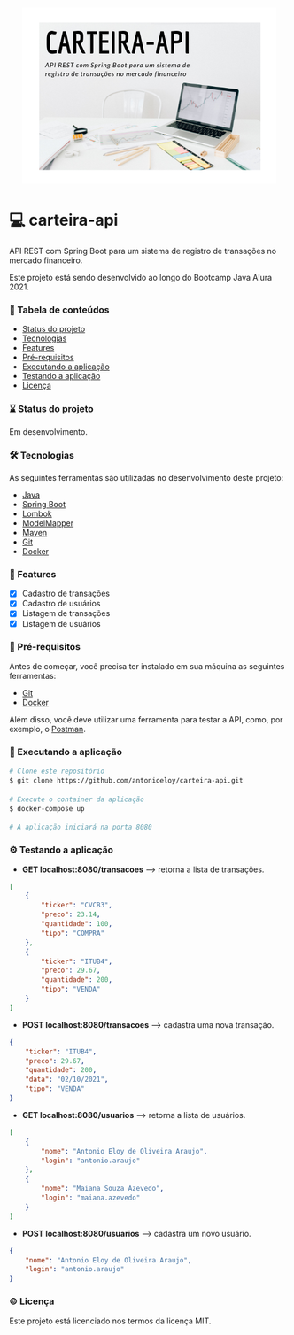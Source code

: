 <h1 align="center">
  <img alt="banner" title="banner" src="banner.png" />
</h1>

# :computer: carteira-api
API REST com Spring Boot para um sistema de registro de transações no mercado financeiro.

Este projeto está sendo desenvolvido ao longo do Bootcamp Java Alura 2021.

### :bookmark_tabs: Tabela de conteúdos
* [Status do projeto](#status)
* [Tecnologias](#tecnologias)
* [Features](#features)
* [Pré-requisitos](#requisitos)
* [Executando a aplicação](#executando)
* [Testando a aplicação](#testando)
* [Licença](#licenca)

<a name="status"/></a>
### :hourglass: Status do projeto
Em desenvolvimento.

<a name="tecnologias"/></a>
### :hammer_and_wrench: Tecnologias

As seguintes ferramentas são utilizadas no desenvolvimento deste projeto:

- [Java](https://www.oracle.com/java/)
- [Spring Boot](https://spring.io/projects/spring-boot)
- [Lombok](https://projectlombok.org/)
- [ModelMapper](http://modelmapper.org/)
- [Maven](https://maven.apache.org/)
- [Git](https://git-scm.com/)
- [Docker](http://modelmapper.org/)

<a name="features"/></a>
### :page_with_curl: Features
- [x] Cadastro de transações
- [x] Cadastro de usuários
- [x] Listagem de transações
- [x] Listagem de usuários

<a name="requisitos"/></a>
### :pencil: Pré-requisitos

Antes de começar, você precisa ter instalado em sua máquina as seguintes ferramentas:
- [Git](https://git-scm.com/)
- [Docker](https://www.docker.com/)

Além disso, você deve utilizar uma ferramenta para testar a API, como, por exemplo, o [Postman](https://www.postman.com/).

<a name="executando"/></a>
### :rocket: Executando a aplicação

```bash
# Clone este repositório
$ git clone https://github.com/antonioeloy/carteira-api.git

# Execute o container da aplicação
$ docker-compose up

# A aplicação iniciará na porta 8080
```

<a name="testando"/></a>
### :gear: Testando a aplicação

- <strong>GET localhost:8080/transacoes</strong> --> retorna a lista de transações.
```json
[
    {
        "ticker": "CVCB3",
        "preco": 23.14,
        "quantidade": 100,
        "tipo": "COMPRA"
    },
    {
        "ticker": "ITUB4",
        "preco": 29.67,
        "quantidade": 200,
        "tipo": "VENDA"
    }
]
```

- <strong>POST localhost:8080/transacoes</strong> --> cadastra uma nova transação.
```json
{
    "ticker": "ITUB4",
    "preco": 29.67,
    "quantidade": 200,
    "data": "02/10/2021",
    "tipo": "VENDA"
}
```

- <strong>GET localhost:8080/usuarios</strong> --> retorna a lista de usuários.
```json
[
    {
        "nome": "Antonio Eloy de Oliveira Araujo",
        "login": "antonio.araujo"
    },
    {
        "nome": "Maiana Souza Azevedo",
        "login": "maiana.azevedo"
    }
]
```

- <strong>POST localhost:8080/usuarios</strong> --> cadastra um novo usuário.
```json
{
    "nome": "Antonio Eloy de Oliveira Araujo",
    "login": "antonio.araujo"
}
```

<a name="licenca"/></a>
### :copyright: Licença

Este projeto está licenciado nos termos da licença MIT.





